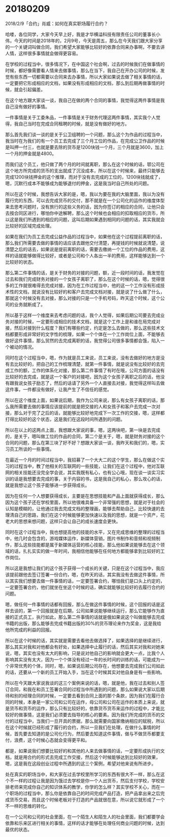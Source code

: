 # 20180209


2018/2/9「合约」肖威：如何在真实职场履行合约？

哈喽，各位同学，大家今天早上好，我是才华横溢科技有限责任公司的董事长小伟，今天的时间是2018年的，2月9号，今天是周五，那么在今天我们跟大家分享的一个关键词叫做合同，我们希望大家能够比较好的依靠合同来办事啊，不要去讲人情，这样很多事情就会做得更容易。

在学校的过程当中，很多情况下，在中国这个社会啊，过去的时候我们在做事情的时候，都好像需要看人情来去做事情，那么在当下，我自己在开办公司的时候，发觉有些东西一切都需要以合同来去办事情，所以大家如果说去做了相关事情的话，一定要把它形成相应的文档，如果没有形成相应的文档，那么到后期再做事情的时候，就会引起偏差。

在这个地方跟大家谈一谈，我自己在做的两个合同的事情，我觉得这两件事情是我自己没有做好的事情。

一件事情是关于工委朱品，一件事情是关于财务代理这两件事情，其实我个人觉得，我自己当时在完成合同租聘的时候，就是没有做好的地方。

那么首先我们谈一谈的是关于公卫组聘的一个问题，那么这个为作品的过程当中，我当时在为我们的有一个员工去完成了三个月工位的作品，在完成公卫作品的时候是叫押一付三，也就是要去除的货币是1200块钱一个月，三个月就是3600，加上一个月的押金就是4800。

而我们这个员工，他只做了两个月的时间就离职，那么在这个时候的话，鄂公司在这个地方所完成的货币的支出就成了沉没成本，所以在这个时候来，最终只能够去完成1200块钱押金的这个推理，而对于没有去完成的工位的，1200块钱就成了，嗯，沉默行成本不能够成为能够退付的押金，这是我当时自己所处的问题。

所以在这个时候，我想告诉大家的是，嗯，我以为要在我的大脑里面，我以为没有履行完的东西，可以去完成货币的交付，那不就是在一个公司化的运作的维度体型来去思考问题时，没有旅行的这些义务的话，因为你签订的相应的合同，让他只会去按合同区进行，哪怕你中途解聘，那么这个时候也会相应的扣取相应的货币，所以这是我们所遇到的相应的问题，这叫后期如果遇到相同的问题的话，其实我就会比较好的区域完成处理。

如果在我们为员工去完成公益作品的过程当中，如果他在这个过程提前离职的话，那么我们所需要去做的事情的话应该去跟他交付清楚，再提钱的时候就说清楚，说清楚之后的话去，如果说是提前离职的话，需要去缴纳一个工位的作品的费用，这样的话就能够做得比较好，或者是公司和个人各出一半的费用，这样能够达到一个比较好的状态。

那么第二件事情的话，是关于财务的对接的问题，额，近一段时间的话，我发觉在过去和我们完成财务对接的一个女孩子离职了，那么在这个时候的话，嗯，觉得很多的工作就很难得去完成对接，因为在工作过程当中，他的这一个工作没有形成技术性的文档，就说没有比较好的和客户去完成文档对接，就是说了什么做了什么，那就这个时候没有去对接，那么对接的只是一个手机号码，昨天这个时候，这个公司的业务就断成了。

所以基于这样一个维度来去考虑问题的话，我个人觉得，如果后期公司要去完成业务对接的时候，一定要形成相应的技术文档，就是这个工作上是和谁在局完成对接，然后对接到什么程度？我们有哪些约定，约定是怎么去做的，那么这些技术文档都要形成非常好的文字性的梳理，如果一个个体在一个工作岗位上面，不能够去做好这件事情，那么贸然的去完成离职的话，我觉得公司很多事情都会饿，陷入一个被动的情况。

同时在这个过程当中，嗯，作为就是员工来说，员工来说，没有去做好的地方是没有去比较好的，把自己的工作梳理清楚，就第一件事情，就是说没有比较好的去完成工作的额，工作的体系化对接，那么第二件事情了有时在哦，公司方面的话没有比较好的去完成，就是这一个客户的对接吧，因为这个女孩子离职之后的话，他没有跟我说女孩子励志了，然后的话请了另外一个人直接去对接，我觉得这样叫去做这件事，一件都没有做好，让我产生了不信任的感觉。

所以在这个维度上面，如果说后期，我作为公司来说，那么有女孩子离职的话，那么我所需要去做的事情应该提前的就是把交接的人和女孩子和客户去完成一次对接，那么对于完了之后的话，就能够比较好地完成下一次工作的交接，嗯，这样都打得比较好的这个状态，这是我们在这段时间所遇到的问题。

所以在以上的这两点上面，我想跟大家说的事，嗯，这两块吧，第一块是去完成的，是关于，嗯叫做工位的作品的合同，第二个是关于，嗯，就是财务对接的这个合同的问题，那么在第三块了好不好？想跟大家谈一谈，我昨天和我们的，嗯，实习员工所谈的一些事情。

在最近一个月的时间过程当中，我招募了一个大大二的这个学生，那么在做这个实习的过程当中，教了他相关的互联网的一些技能，让我们在这个过程中，他对互联网的相关技能还没完全学会说，其实我既有私心，也有公心哦，现在谈一谈实习实训的话是我想要去完成的事，关于内容的书，这是我自己的私心，那么攻心的话，就是我想让这个孩子能够进一步获得成长。

因为在任何一个人想要获得成长，主要是在思想技能和产品上面就获得成长，那么因为这个孩子还在学校里面，所以他很难具备一个非常强的思想，就是对于社会的认知是模糊的，让他通过我去完成文档的整理画，能够去帮助自己，比较快速的去理清自己的思路，我们在这个时候能够更加快速以及我的思想，就是一个资产，花老大的思想来想问题，这样只会让自己的成长速度会更快。

同时在这个过程当中，我也想提高他的技能的水平，又在完成思维的整理的过程当中，他几时会包含的，游戏媒体运作，新媒体营销，图片书制作和音频和视频制作，那么这些技能都是属于新媒体运营的核心技能，那么他如果说能够去在这个领域的话，扎扎实实的做一年时间，我相信他能够在任何地方都能够拿到比较好的工作岗位。

所以这是我想让我们的这个孩子获得一个成长的关键，只是在这个过程当中，我应该提前跟他去签订签署一份合约，嗯，在昨天的话，其实我没有去做这件事情，所以其实我们想要去做一件事情的话，一定要签署合约，哪怕我们是口头上约定的，一定要签署合约，他们就坐在坐这个时候的话，确实就能够比较好的去履行合约的问题。

嗯，做任何一件事情的话都有回报，那么在做这件事情的时候，这个回报的话是这样去谈的，第一个回报就是在后期，公司如果说能够继续运行，那么它能够作为直接的正式员工，执行如此，那么第二件事情的话就是俄如果说这个叫做能够去完成书籍的出版，那么能够去完成书籍出版的30%的货币理论来作为奖金，这是我给他所完成的利益的回报。

所以在这个时候的话，其实就是需要去看他去做选择了，如果选择的是继续进行，那么其实对我和对他都会有好处，如果选择中止履行的话，然后其实对我和对她来说，嗯，其实也没有太大的影响，只是说对他自己的影响就会更大一点，比我个人影响其实没有太大，因为一个个体没有经过一年的长时间的训练的话，可能成为一个非常优秀的个体，同时，嗯，如果说后期公司存在，他想要去完成我们公司如此的话，还要从一个新的员工开始入手，当在这个时候其实对他自身是有一些影响。

所以在今天跟大家说我谈的这三个案例来说的话，嗯，就是他，我在过去和别人签订合同，和我在和员工签署合同的过程当中所遇到的问题，那么如果说大家以后期待和别的经理合同的时候，一定要去看到合同上面的那个条款，因为我们在履行合同的时候，本身是一家公司和公司在运作，母公司和公司在运作的本质上来说，就是货币和货币的运作，那么只有比较好的，依靠货币货币来运作的过程中，才能比较好的做事情，这是我们必须要去指导的核心的要素。因为我们所完成的货币的交付的过程当中，当我们一旦开具的票据，那么就需要向国家缴纳相应的赋税，所以在这个时候就已经形成了履行的合约，所以一旦我们在处理，在做什么事情的时候，首先要去知道的是公司化行为，然后要去知道这件事情，做与不做货币都要支付，浪费，这个时候心态就会变得更平和。

都是，如果说我们想要比较好的和其他的人来去做事情的话，一定要形成执行的文档，就是用合约的形式去完成工作交接，然后这个时候能够达到比较好的效果，嗯，这是我在这段创业过程中所遇到的这三个案例，希望对他来说有所进步。

处在真实的职场当中，和大家在过去学校里所学习的东西有很大不一样，那么在这个不一样的过程让我是因为饿过去学校是你一个人出货币，然后支付学校，学校安排老师来完成你自己的知识体系的教学，你学的怎么样？其实学校不关心，而在一个职场的过程当中，那么你是依靠自己的时间完成产品打造，把产品拿出来之后完成货币交易，而且这个时候老板对于打造的产品就很在意，所以说它就形成了一个不一样的思维的转化。

在一个公司和公司的社会里面，在一个陌生人和陌生人的社会里面，我们都要学会依靠和乐来区进行相关的事情，这样的话才能够在处理任何商业问题的时候，达到最优的状态。
